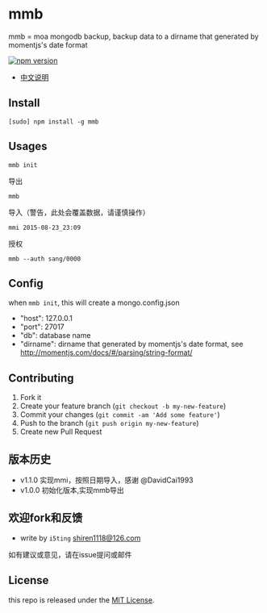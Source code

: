# mmb

mmb = moa mongodb backup, backup data to a dirname that generated by momentjs's date format

[![npm version](https://badge.fury.io/js/mmb.svg)](http://badge.fury.io/js/mmb)

- [中文说明](README.zh.md)

## Install

    [sudo] npm install -g mmb
    
## Usages

    mmb init

导出

    mmb
    
导入（警告，此处会覆盖数据，请谨慎操作）

    mmi 2015-08-23_23:09

授权

    mmb --auth sang/0000

## Config

when `mmb init`, this will create a mongo.config.json

- "host": 127.0.0.1
- "port": 27017
- "db": database name
- "dirname": dirname that generated by momentjs's date format,  see http://momentjs.com/docs/#/parsing/string-format/


## Contributing

1. Fork it
2. Create your feature branch (`git checkout -b my-new-feature`)
3. Commit your changes (`git commit -am 'Add some feature'`)
4. Push to the branch (`git push origin my-new-feature`)
5. Create new Pull Request

## 版本历史

- v1.1.0 实现mmi，按照日期导入，感谢 @DavidCai1993
- v1.0.0 初始化版本,实现mmb导出

## 欢迎fork和反馈

- write by `i5ting` shiren1118@126.com

如有建议或意见，请在issue提问或邮件

## License

this repo is released under the [MIT
License](http://www.opensource.org/licenses/MIT).
